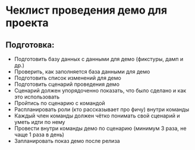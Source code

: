 # Чеклист проведения демо для проекта

## Подготовка:

* Подготовить базу данных с данными для демо (фикстуры, дамп и др.)
* Проверить, как заполняется база данными для демо
* Подготовить список изменений для демо
* Подготовить сценарий проведения демо
* Сценарий должен упорядоченно показать, что было сделано и как это использовать
* Пройтись по сценарию с командой
* Распланировать роли (кто рассказывает про фичу) внутри команды
* Каждый член команды должен чётко понимать свой сценарий и уметь идти по нему
* Провести внутри команды демо по сценарию (минимум 3 раза, не чаще 1 раза в день)
* Запланировать показ демо после релиза